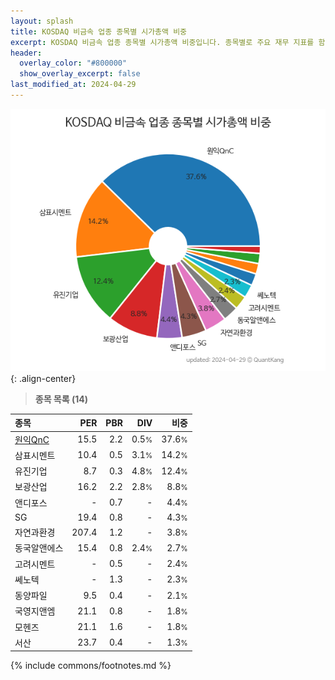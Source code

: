 ```yaml
---
layout: splash
title: KOSDAQ 비금속 업종 종목별 시가총액 비중
excerpt: KOSDAQ 비금속 업종 종목별 시가총액 비중입니다. 종목별로 주요 재무 지표를 함께 표시합니다.
header:
  overlay_color: "#800000"
  show_overlay_excerpt: false
last_modified_at: 2024-04-29
---
```



![KOSDAQ 비금속 업종 종목별 시가총액 비중](/stats/sector/images/kosdaq_업종_비금속_종목.png){: .align-center}


> **종목 목록 (14)**<a id="list"></a>

| **종목** | **PER** | **PBR** | **DIV** | **비중** |
| :------- | ------: | ------: | ------: | -------: |
| [원익QnC](/074600/) | 15.5 | 2.2 | 0.5<small>%</small> | 37.6<small>%</small> |
| 삼표시멘트 | 10.4 | 0.5 | 3.1<small>%</small> | 14.2<small>%</small> |
| 유진기업 | 8.7 | 0.3 | 4.8<small>%</small> | 12.4<small>%</small> |
| 보광산업 | 16.2 | 2.2 | 2.8<small>%</small> | 8.8<small>%</small> |
| 앤디포스 | - | 0.7 | - | 4.4<small>%</small> |
| SG | 19.4 | 0.8 | - | 4.3<small>%</small> |
| 자연과환경 | 207.4 | 1.2 | - | 3.8<small>%</small> |
| 동국알앤에스 | 15.4 | 0.8 | 2.4<small>%</small> | 2.7<small>%</small> |
| 고려시멘트 | - | 0.5 | - | 2.4<small>%</small> |
| 쎄노텍 | - | 1.3 | - | 2.3<small>%</small> |
| 동양파일 | 9.5 | 0.4 | - | 2.1<small>%</small> |
| 국영지앤엠 | 21.1 | 0.8 | - | 1.8<small>%</small> |
| 모헨즈 | 21.1 | 1.6 | - | 1.8<small>%</small> |
| 서산 | 23.7 | 0.4 | - | 1.3<small>%</small> |

{% include commons/footnotes.md %}